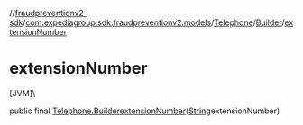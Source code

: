 //[fraudpreventionv2-sdk](../../../../index.md)/[com.expediagroup.sdk.fraudpreventionv2.models](../../index.md)/[Telephone](../index.md)/[Builder](index.md)/[extensionNumber](extension-number.md)

# extensionNumber

[JVM]\

public final [Telephone.Builder](index.md)[extensionNumber](extension-number.md)([String](https://docs.oracle.com/javase/8/docs/api/java/lang/String.html)extensionNumber)
